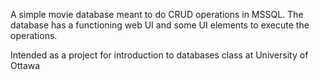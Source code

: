 A simple movie database meant to do CRUD operations in MSSQL. The database has a functioning web UI and some UI elements to execute the operations. 

Intended as a project for introduction to databases class at University of Ottawa
